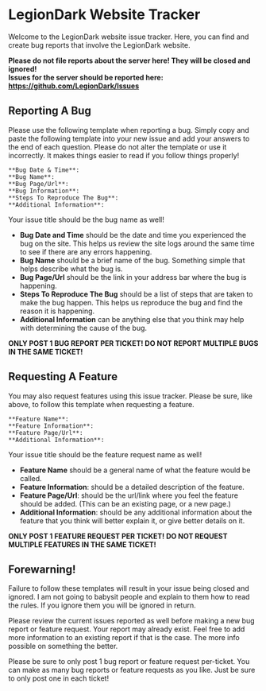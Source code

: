 # LegionDark Website Tracker

Welcome to the LegionDark website issue tracker. Here, you can find and create bug reports that involve the LegionDark website.

**Please do not file reports about the server here! They will be closed and ignored!** <br>
**Issues for the server should be reported here: https://github.com/LegionDark/Issues**

## Reporting A Bug

Please use the following template when reporting a bug. Simply copy and paste the following template into your new issue and add your answers to the end of each question. Please do not alter the template or use it incorrectly. It makes things easier to read if you follow things properly!

```
**Bug Date & Time**:
**Bug Name**:
**Bug Page/Url**:
**Bug Information**:
**Steps To Reproduce The Bug**:
**Additional Information**:
```

Your issue title should be the bug name as well!

* **Bug Date and Time** should be the date and time you experienced the bug on the site. This helps us review the site logs around the same time to see if there are any errors happening.
* **Bug Name** should be a brief name of the bug. Something simple that helps describe what the bug is.
* **Bug Page/Url** should be the link in your address bar where the bug is happening.
* **Steps To Reproduce The Bug** should be a list of steps that are taken to make the bug happen. This helps us reproduce the bug and find the reason it is happening.
* **Additional Information** can be anything else that you think may help with determining the cause of the bug.

**ONLY POST 1 BUG REPORT PER TICKET! DO NOT REPORT MULTIPLE BUGS IN THE SAME TICKET!**

## Requesting A Feature

You may also request features using this issue tracker. Please be sure, like above, to follow this template when requesting a feature.

```
**Feature Name**:
**Feature Information**:
**Feature Page/Url**:
**Additional Information**:
```

Your issue title should be the feature request name as well!

* **Feature Name** should be a general name of what the feature would be called.
* **Feature Information**: should be a detailed description of the feature.
* **Feature Page/Url**: should be the url/link where you feel the feature should be added. (This can be an existing page, or a new page.)
* **Additional Information**: should be any additional information about the feature that you think will better explain it, or give better details on it.

**ONLY POST 1 FEATURE REQUEST PER TICKET! DO NOT REQUEST MULTIPLE FEATURES IN THE SAME TICKET!**

## Forewarning!

Failure to follow these templates will result in your issue being closed and ignored. I am not going to babysit people and explain to them how to read the rules. If you ignore them you will be ignored in return.

Please review the current issues reported as well before making a new bug report or feature request. Your report may already exist. Feel free to add more information to an existing report if that is the case. The more info possible on something the better.

Please be sure to only post 1 bug report or feature request per-ticket. You can make as many bug reports or feature requests as you like. Just be sure to only post one in each ticket!
